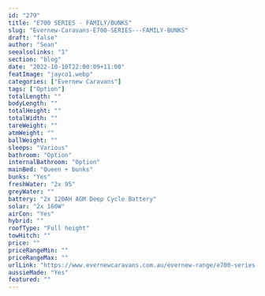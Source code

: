 ```yaml
---
id: "279"
title: "E700 SERIES - FAMILY/BUNKS"
slug: "Evernew-Caravans-E700-SERIES---FAMILY-BUNKS"
draft: "false"
author: "Sean"
seealsolinks: "1"
section: "blog"
date: "2022-10-10T22:00:09+11:00"
featImage: "jayco1.webp"
categories: ["Evernew Caravans"]
tags: ["Option"]
totalLength: ""
bodyLength: ""
totalHeight: ""
totalWidth: ""
tareWeight: ""
atmWeight: ""
ballWeight: ""
sleeps: "Various"
bathroom: "Option"
internalBathroom: "Option"
mainBed: "Queen + bunks"
bunks: "Yes"
freshWater: "2x 95"
greyWater: ""
battery: "2x 120AH AGM Deep Cycle Battery"
solar: "2x 160W"
airCon: "Yes"
hybrid: ""
roofType: "Full height"
towHitch: ""
price: ""
priceRangeMin: ""
priceRangeMax: ""
urlLink: "https://www.evernewcaravans.com.au/evernew-range/e700-series-family-bunks"
aussieMade: "Yes"
featured: ""
---
```

